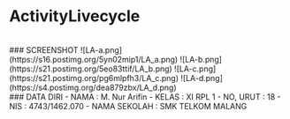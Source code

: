 # ActivityLivecycle

<br>
### SCREENSHOT
![LA-a.png](https://s16.postimg.org/5yn02mip1/LA_a.png)
![LA-b.png](https://s21.postimg.org/5eo83ttif/LA_b.png)
![LA-c.png](https://s21.postimg.org/pg6mlpfh3/LA_c.png)
![LA-d.png](https://s4.postimg.org/dea879zbx/LA_d.png)

<br>
### DATA DIRI
- NAMA          : M. Nur Arifin
- KELAS         : XI RPL 1
- NO, URUT      : 18
- NIS           : 4743/1462.070
- NAMA SEKOLAH  : SMK TELKOM MALANG
